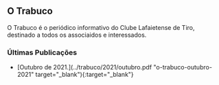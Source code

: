 ## O Trabuco

O Trabuco é o periódico informativo do Clube Lafaietense de Tiro, destinado a todos os associaidos e interessados.



### Últimas Publicações

- [Outubro de 2021.](../trabuco/2021/outubro.pdf "o-trabuco-outubro-2021" target="_blank"){:target="_blank"}
